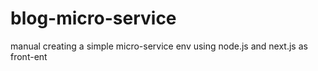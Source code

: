 # blog-micro-service
manual creating a simple micro-service env using node.js and next.js as front-ent  

